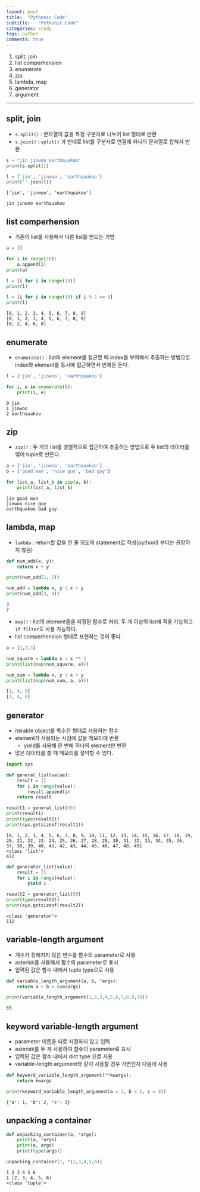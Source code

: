 ```yaml
---
layout: post
title:  "Pythonic Code"
subtitle:   "Pythonic Code"
categories: study
tags: python
comments: true
---
```


1. split, join
2. list comperhension
3. enumerate
4. zip
5. lambda, map
6. generator
7. argument

---

## split, join
- `s.split()` : 문자열의 값을 특정 구분자로 나누어 list 형태로 반환
- `s.join()` : `split()` 과 반대로 list를 구분자로 연결해 하나의 문자열로 합쳐서 반환
```python
s = "jin jinwoo earthquakoo"
print(s.split())

l = ['jin', 'jinwoo', 'earthquakoo']
print(''.join(l))
```
```
['jin', 'jinwoo', 'earthquakoo']

jin jinwoo earthquakoo
```

## list comperhension
- 기존의 list를 사용해서 다른 list를 만드는 기법
```python
a = []

for i in range(10):
    a.append(i)
print(a)

l = [i for i in range(10)]
print(l)

l = [i for i in range(10) if i % 2 == 0]
print(l)
```
```
[0, 1, 2, 3, 4, 5, 6, 7, 8, 9]
[0, 1, 2, 3, 4, 5, 6, 7, 8, 9]
[0, 2, 4, 6, 8]
```

## enumerate
- `enumerate()` : list의 element를 접근할 때 index를 부여해서 추출하는 방법으로 index와 element를 동시에 접근하면서 반복문 돈다.
```python
l = ['jin', 'jinwoo', 'earthquakoo']

for i, e in enumerate(l):
    print(i, e)
```
```
0 jin
1 jinwoo
2 earthquakoo
```

## zip
- `zip()` : 두 개의 list를 병렬적으로 접근하여 추출하는 방법으로 두 list의 데이터를 엮어 tuple로 만든다.
```python
a = ['jin', 'jinwoo', 'earthquakoo']
b = ['good man', 'nice guy', 'bad guy']

for list_a, list_b in zip(a, b):
    print(list_a, list_b)
```
```
jin good man
jinwoo nice guy
earthquakoo bad guy
```

## lambda, map
- `lambda` : return할 값을 한 줄 정도의 statement로 작성(python3 부터는 권장하지 않음)
```python
def num_add(x, y):
    return x + y

print(num_add(1, 2))

num_add = lambda x, y : x + y
print(num_add(3, 4))
```
```
3
7
```

- `map()` : list의 element들을 지정된 함수로 처리. 두 개 이상의 list에 적용 가능하고 `if filter`도 사용 가능하다.
- list comperhension 형태로 표현하는 것이 좋다.
```python
a = [1,2,3]

num_square = lambda x : x ** 2
print(list(map(num_square, a)))

num_sum = lambda x, y : x + y
print(list(map(num_sum, a, a)))
```
```python
[1, 4, 9]
[2, 4, 6]
```

## generator
- iterable object를 특수한 형태로 사용하는 함수
- element가 사용되는 시점에 값을 메모리에 반환
	- yield를 사용해 한 번에 하나의 element만 반환
- 많은 데이터를 쓸 때 메모리를 절약할 수 있다.
```python
import sys

def general_list(value):
    result = []
    for i in range(value):
        result.append(i)
    return result

result1 = general_list(50)
print(result1)
print(type(result1))
print(sys.getsizeof(result1))
```
```
[0, 1, 2, 3, 4, 5, 6, 7, 8, 9, 10, 11, 12, 13, 14, 15, 16, 17, 18, 19, 20, 21, 22, 23, 24, 25, 26, 27, 28, 29, 30, 31, 32, 33, 34, 35, 36, 37, 38, 39, 40, 41, 42, 43, 44, 45, 46, 47, 48, 49]
<class 'list'>
472
```

```python
def generator_list(value):
    result = []
    for i in range(value):
        yield i

result2 = generator_list(50)
print(type(result2))
print(sys.getsizeof(result2))
```
```
<class 'generator'>
112
```

## variable-length argument
- 개수가 정해지지 않은 변수를 함수의 parameter로 사용
- asterisk를 사용해서 함수의 parameter로 표시
- 입력된 값은 함수 내에서 tuple type으로 사용
```python
def variable_length_argument(a, b, *args):
    return a + b + sum(args)

print(variable_length_argument(1,2,3,4,5,6,7,8,9,10))
```
```
55
```

## keyword variable-length argument
- parameter 이름을 따로 지정하지 않고 입력
- asterisk를 두 개 사용하여 함수의 parameter로 표시
- 입력된 값은 함수 내에서 dict type 으로 사용
- variable-length argument와 같이 사용할 경우 가변인자 다음에 사용
```python
def keyword_variable_length_argument(**kwargs):
    return kwargs

print(keyword_variable_length_argument(a = 1, b = 2, c = 3))
```
```
{'a': 1, 'b': 2, 'c': 3}
```

## unpacking a container
```python
def unpacking_container(a, *args):
    print(a, *args)
    print(a, args)
    print(type(args))

unpacking_container(1, *(2,3,4,5,6))
```
```
1 2 3 4 5 6
1 (2, 3, 4, 5, 6)
<class 'tuple'>
```